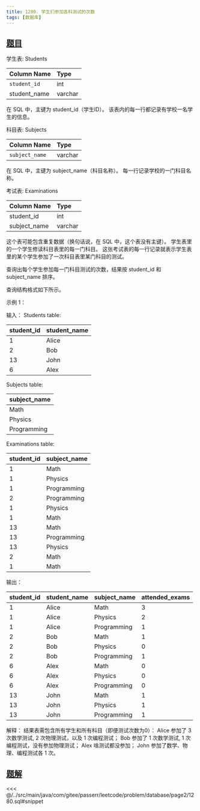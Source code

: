 ```yaml
---
title: 1280. 学生们参加各科测试的次数
tags: [数据库]
---
```


## [题目](https://leetcode.cn/problems/students-and-examinations/)

学生表: Students

| Column Name  | Type    |
|:-------------|:--------|
| `student_id` | int     |
| student_name | varchar |

在 SQL 中，主键为 student_id（学生ID）。
该表内的每一行都记录有学校一名学生的信息。

科目表: Subjects

| Column Name    | Type    |
|:---------------|:--------|
| `subject_name` | varchar |

在 SQL 中，主键为 subject_name（科目名称）。
每一行记录学校的一门科目名称。

考试表: Examinations

| Column Name  | Type    |
|:-------------|:--------|
| student_id   | int     |
| subject_name | varchar |

这个表可能包含重复数据（换句话说，在 SQL 中，这个表没有主键）。
学生表里的一个学生修读科目表里的每一门科目。
这张考试表的每一行记录就表示学生表里的某个学生参加了一次科目表里某门科目的测试。

查询出每个学生参加每一门科目测试的次数，结果按 student_id 和 subject_name 排序。

查询结构格式如下所示。

示例 1：

输入：
Students table:

| student_id | student_name |
|:-----------|:-------------|
| 1          | Alice        |
| 2          | Bob          |
| 13         | John         |
| 6          | Alex         |

Subjects table:

| subject_name |
|:-------------|
| Math         |
| Physics      |
| Programming  |

Examinations table:

| student_id | subject_name |
|:-----------|:-------------|
| 1          | Math         |
| 1          | Physics      |
| 1          | Programming  |
| 2          | Programming  |
| 1          | Physics      |
| 1          | Math         |
| 13         | Math         |
| 13         | Programming  |
| 13         | Physics      |
| 2          | Math         |
| 1          | Math         |

输出：

| student_id | student_name | subject_name | attended_exams |
|:-----------|:-------------|:-------------|:---------------|
| 1          | Alice        | Math         | 3              |
| 1          | Alice        | Physics      | 2              |
| 1          | Alice        | Programming  | 1              |
| 2          | Bob          | Math         | 1              |
| 2          | Bob          | Physics      | 0              |
| 2          | Bob          | Programming  | 1              |
| 6          | Alex         | Math         | 0              |
| 6          | Alex         | Physics      | 0              |
| 6          | Alex         | Programming  | 0              |
| 13         | John         | Math         | 1              |
| 13         | John         | Physics      | 1              |
| 13         | John         | Programming  | 1              |

解释：
结果表需包含所有学生和所有科目（即便测试次数为0）：
Alice 参加了 3 次数学测试, 2 次物理测试，以及 1 次编程测试；
Bob 参加了 1 次数学测试, 1 次编程测试，没有参加物理测试；
Alex 啥测试都没参加；
John 参加了数学、物理、编程测试各 1 次。

## [题解](https://github.com/PasseRR/JavaLeetCode/blob/master/src/main/java/com/gitee/passerr/leetcode/problem/database/page2/1280.sql)

<<< @/../src/main/java/com/gitee/passerr/leetcode/problem/database/page2/1280.sql#snippet
